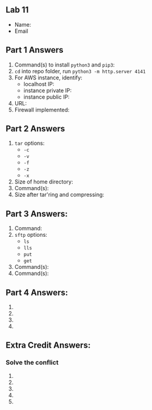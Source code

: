 ## Lab 11

- Name:
- Email

## Part 1 Answers

1. Command(s) to install `python3` and `pip3`:
2. `cd` into repo folder, run `python3 -m http.server 4141`
3. For AWS instance, identify:
   - localhost IP:
   - instance private IP:
   - instance public IP:
4. URL:
5. Firewall implemented:

## Part 2 Answers

1. `tar` options:
   - `-c`
   - `-v`
   - `-f`
   - `-z`
   - `-x`
2. Size of home directory:
3. Command(s):
4. Size after tar'ring and compressing:

## Part 3 Answers:

1. Command:
2. `sftp` options:
   - `ls`
   - `lls`
   - `put`
   - `get`
3. Command(s):
4. Command(s):

## Part 4 Answers:

1.
2.
3.
4.

## Extra Credit Answers:

### Solve the conflict

1.
2.
3.
4.
5.
